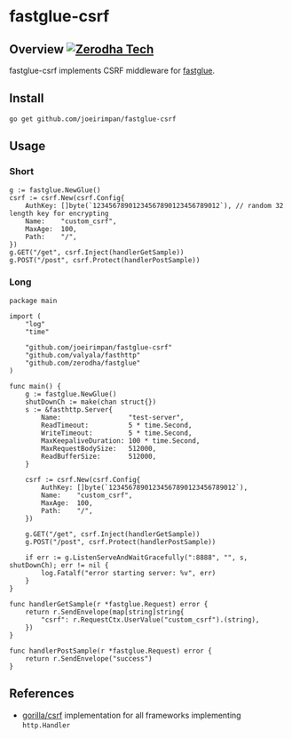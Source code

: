 # fastglue-csrf

## Overview [![Zerodha Tech](https://zerodha.tech/static/images/github-badge.svg)](https://zerodha.tech)

fastglue-csrf implements CSRF middleware for [fastglue](https://github.com/zerodha/fastglue). 


## Install

```
go get github.com/joeirimpan/fastglue-csrf
```

## Usage

### Short
```golang
g := fastglue.NewGlue()
csrf := csrf.New(csrf.Config{
	AuthKey: []byte(`12345678901234567890123456789012`), // random 32 length key for encrypting
	Name:    "custom_csrf",
	MaxAge:  100,
	Path:    "/",
})
g.GET("/get", csrf.Inject(handlerGetSample))
g.POST("/post", csrf.Protect(handlerPostSample))
```

### Long
```golang
package main

import (
	"log"
	"time"

	"github.com/joeirimpan/fastglue-csrf"
	"github.com/valyala/fasthttp"
	"github.com/zerodha/fastglue"
)

func main() {
	g := fastglue.NewGlue()
	shutDownCh := make(chan struct{})
	s := &fasthttp.Server{
		Name:                 "test-server",
		ReadTimeout:          5 * time.Second,
		WriteTimeout:         5 * time.Second,
		MaxKeepaliveDuration: 100 * time.Second,
		MaxRequestBodySize:   512000,
		ReadBufferSize:       512000,
	}

	csrf := csrf.New(csrf.Config{
		AuthKey: []byte(`12345678901234567890123456789012`),
		Name:    "custom_csrf",
		MaxAge:  100,
		Path:    "/",
	})

	g.GET("/get", csrf.Inject(handlerGetSample))
	g.POST("/post", csrf.Protect(handlerPostSample))

	if err := g.ListenServeAndWaitGracefully(":8888", "", s, shutDownCh); err != nil {
		log.Fatalf("error starting server: %v", err)
	}
}

func handlerGetSample(r *fastglue.Request) error {
    return r.SendEnvelope(map[string]string{
		"csrf": r.RequestCtx.UserValue("custom_csrf").(string),
	})
}

func handlerPostSample(r *fastglue.Request) error {
	return r.SendEnvelope("success")
}
```

## References

* [gorilla/csrf](https://github.com/gorilla/csrf) implementation for all frameworks implementing `http.Handler`